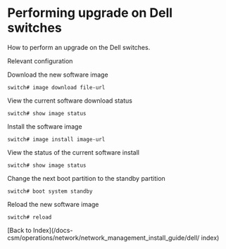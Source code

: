 
# Performing upgrade on Dell switches

How to perform an upgrade on the Dell switches.

Relevant configuration

Download the new software image

```
switch# image download file-url
```

View the current software download status

```
switch# show image status
```

Install the software image

```
switch# image install image-url
```

View the status of the current software install

```
switch# show image status
```

Change the next boot partition to the standby partition

```
switch# boot system standby
```

Reload the new software image

```
switch# reload
```

[Back to Index](/docs-csm/operations/network/network_management_install_guide/dell/
index)

